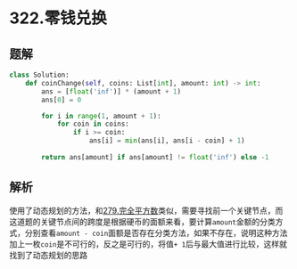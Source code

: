 # 322.零钱兑换

## 题解

```python
class Solution:
    def coinChange(self, coins: List[int], amount: int) -> int:
        ans = [float('inf')] * (amount + 1)
        ans[0] = 0

        for i in range(1, amount + 1):
            for coin in coins:
                if i >= coin:
                    ans[i] = min(ans[i], ans[i - coin] + 1)
        
        return ans[amount] if ans[amount] != float('inf') else -1
```

## 解析

使用了动态规划的方法，和[279.完全平方数](279.完全平方数.md)类似，需要寻找前一个关键节点，而这道题的关键节点间的跨度是根据硬币的面额来看，要计算`amount`金额的分类方式，分别查看`amount - coin`面额是否存在分类方法，如果不存在，说明这种方法加上一枚`coin`是不可行的，反之是可行的，将值`+ 1`后与最大值进行比较，这样就找到了动态规划的思路
